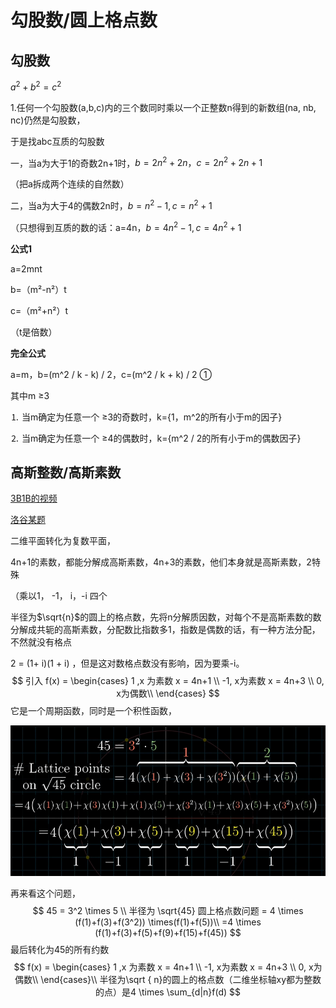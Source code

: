 # 勾股数/圆上格点数

## 勾股数

$a^2+ b^2 = c^2$

1.任何一个勾股数(a,b,c)内的三个数同时乘以一个正整数n得到的新数组(na, nb, nc)仍然是勾股数，

于是找abc互质的勾股数

一，当a为大于1的奇数2n+1时，$b=2n^2+2n，c=2n ^ 2 + 2n +1$

（把a拆成两个连续的自然数）

二，当a为大于4的偶数2n时，$b = n^2 - 1, c = n^2 + 1$

（只想得到互质的数的话：a=4n，$b = 4n^2 - 1,c = 4n^2+1$

**公式1**

a=2mnt

b=（m²-n²）t

c=（m²+n²）t

（t是倍数）

**完全公式**

a=m，b=(m^2 / k - k) / 2，c=(m^2 / k + k) / 2 ①

其中m ≥3

⒈ 当m确定为任意一个 ≥3的奇数时，k={1，m^2的所有小于m的因子}

⒉ 当m确定为任意一个 ≥4的偶数时，k={m^2 / 2的所有小于m的偶数因子}



## 高斯整数/高斯素数

[3B1B的视频](https://www.bilibili.com/video/av12131743/)

[洛谷某题](https://www.luogu.com.cn/problem/P2508)

二维平面转化为复数平面，

4n+1的素数，都能分解成高斯素数，4n+3的素数，他们本身就是高斯素数，2特殊

（乘以1， -1， i，-i 四个

半径为$\sqrt{n}$的圆上的格点数，先将n分解质因数，对每个不是高斯素数的数分解成共轭的高斯素数，分配数比指数多1，指数是偶数的话，有一种方法分配，不然就没有格点

2 = (1+ i)(1 + i) ，但是这对数格点数没有影响，因为要乘-i。
$$
引入 f(x) = \begin{cases}
1 ,x 为素数 x = 4n+1 \\
-1, x为素数 x = 4n+3 \\
0, x为偶数\\
\end{cases}
$$
它是一个周期函数，同时是一个积性函数，

![image-20210321225728533](image-20210321225728533.png)

再来看这个问题，
$$
45 = 3^2 \times 5 \\
半径为 \sqrt{45} 圆上格点数问题 = 4 \times (f(1)+f(3)+f(3^2)) \times(f(1)+f(5))\\
=4 \times (f(1)+f(3)+f(5)+f(9)+f(15)+f(45))
$$
最后转化为45的所有约数
$$
 f(x) = \begin{cases}
1 ,x 为素数 x = 4n+1 \\
-1, x为素数 x = 4n+3 \\
0, x为偶数\\
\end{cases}\\
半径为\sqrt { n}的圆上的格点数（二维坐标轴xy都为整数的点）是4 \times \sum_{d|n}f(d)
$$
